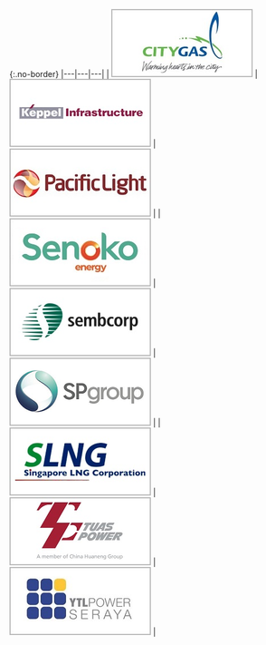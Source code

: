{:.no-border}
|---|---|---|
| [![City Gas](/images/partners/City_Gas.jpg)](http://www.citygas.com.sg/) | [![Keppel Infrastructure](/images/partners/keppel_infrastructure.jpg)](http://www.kepinfra.com/) | [![PacificLight Power](/images/partners/pacific_light.jpg)](http://www.pacificlight.com.sg/) |
| [![Senoko Energy](/images/partners/senoko_new.jpg)](http://www.senokoenergy.com/) | [![Sembcorp Industries](/images/partners/sembcorp.jpg)](http://www.sembcorp.com/) | [![Singapore Power](/images/partners/singapore_power.png)](https://www.spgroup.com.sg/) |
| [![Singapore LNG Corporation](/images/partners/singapore_lng_corporation.jpg)](http://www.slng.com.sg/) | [![Tuas Power](/images/partners/tuas_power.jpg)](http://www.tuaspower.com.sg/) | [![YTL PowerSeraya](/images/partners/ytl_power_seraya.jpg)](http://www.ytlpowerseraya.com/) |
